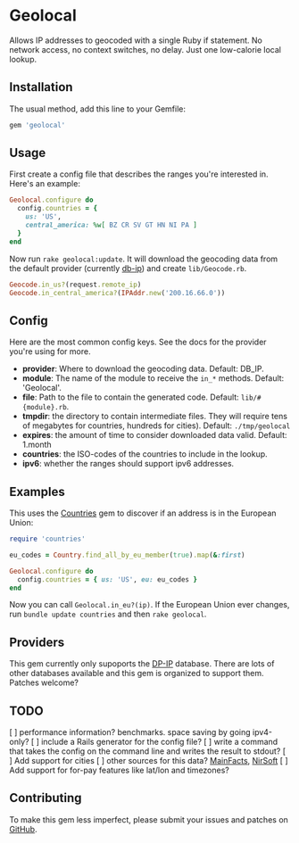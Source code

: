 # Geolocal

Allows IP addresses to geocoded with a single Ruby if statement.
No network access, no context switches, no delay.  Just one low-calorie local lookup.


## Installation

The usual method, add this line to your Gemfile:

```ruby
gem 'geolocal'
```


## Usage

First create a config file that describes the ranges you're interested in.
Here's an example:

```ruby
Geolocal.configure do
  config.countries = {
    us: 'US',
    central_america: %w[ BZ CR SV GT HN NI PA ]
  }
end
```

Now run `rake geolocal:update`.  It will download the geocoding data
from the default provider (currently [db-ip](https://db-ip.com/)) and
create `lib/Geocode.rb`.

```ruby
Geocode.in_us?(request.remote_ip)
Geocode.in_central_america?(IPAddr.new('200.16.66.0'))
```


## Config

Here are the most common config keys.  See the docs for the provider
you're using for more.

* **provider**: Where to download the geocoding data.  Default: DB_IP.
* **module**: The name of the module to receive the `in_*` methods.  Default: 'Geolocal'.
* **file**: Path to the file to contain the generated code.  Default: `lib/#{module}.rb`.
* **tmpdir**: the directory to contain intermediate files.  They will require tens of megabytes
  for countries, hundreds for cities).  Default: `./tmp/geolocal`
* **expires**: the amount of time to consider downloaded data valid.  Default: 1.month
* **countries**: the ISO-codes of the countries to include in the lookup.
* **ipv6**: whether the ranges should support ipv6 addresses.


## Examples

This uses the [Countries](https://github.com/hexorx/countries) gem
to discover if an address is in the European Union:

```ruby
require 'countries'

eu_codes = Country.find_all_by_eu_member(true).map(&:first)

Geolocal.configure do
  config.countries = { us: 'US', eu: eu_codes }
end
```

Now you can call `Geolocal.in_eu?(ip)`.  If the European Union ever changes,
run `bundle update countries` and then `rake geolocal`.

## Providers

This gem currently only supoports the [DP-IP](https://db-ip.com/about/) database.
There are lots of other databases available and this gem is organized to support them.
Patches welcome?


## TODO

[ ] performance information?  benchmarks.  space saving by going ipv4-only?
[ ] include a Rails generator for the config file?
[ ] write a command that takes the config on the command line and writes the result to stdout?
[ ] Add support for cities
[ ] other sources for this data? [MainFacts](http://mainfacts.com/ip-address-space-addresses), [NirSoft](http://www.nirsoft.net/countryip/)
[ ] Add support for for-pay features like lat/lon and timezones?


## Contributing

To make this gem less imperfect, please submit your issues and patches on
[GitHub](https://github.com/bronson/geolocal/).
